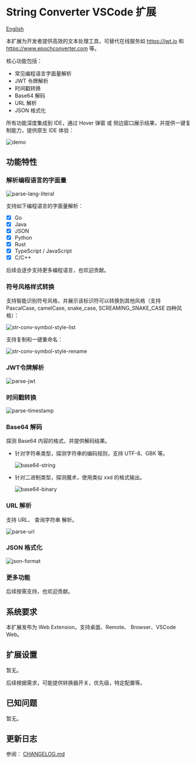# String Converter VSCode 扩展

[English](README.md)

本扩展为开发者提供高效的文本处理工具，可替代在线服务如 https://jwt.io 和 https://www.epochconverter.com 等。

核心功能包括：

- 常见编程语言字面量解析
- JWT 令牌解析
- 时间戳转换
- Base64 解码
- URL 解析
- JSON 格式化

所有功能深度集成到 IDE，通过 Hover 弹窗 或 侧边窗口展示结果，并提供一键复制能力，提供原生 IDE 体验：

![demo](images/str-conv-demo.png)

## 功能特性

### 解析编程语言的字面量

![parse-lang-literal](images/str-conv-lang-literal.png)

支持如下编程语言的字面量解析：

- [x] Go
- [x] Java
- [x] JSON
- [x] Python
- [x] Rust
- [x] TypeScript / JavaScript
- [x] C/C++

后续会逐步支持更多编程语言，也欢迎贡献。

### 符号风格样式转换

支持智能识别符号风格，并展示该标识符可以转换到其他风格（支持 PascalCase, camelCase, snake_case, SCREAMING_SNAKE_CASE 四种风格）：

![str-conv-symbol-style-list](images/str-conv-symbol-style-list.png)

支持复制和一键重命名：

![str-conv-symbol-style-rename](images/str-conv-symbol-style-rename.gif)

### JWT令牌解析

![parse-jwt](images/str-conv-parse-jwt.png)

### 时间戳转换

![parse-timestamp](images/str-conv-parse-timestamp.png)

### Base64 解码

探测 Base64 内容的格式，并提供解码结果。

- 针对字符串类型，探测字符串的编码规则，支持 UTF-8、GBK 等。

    ![base64-string](images/str-conv-parse-base64-string.png)

- 针对二进制类型，探测魔术，使用类似 xxd 的格式输出。

   ![base64-binary](images/str-conv-parse-base64-binary.png)

### URL 解析

支持 URL、 查询字符串 解析。

![parse-url](images/str-conv-parse-url.png)

### JSON 格式化

![json-format](images/str-conv-json-format.png)

### 更多功能

后续按需支持，也欢迎贡献。

## 系统要求

本扩展发布为 Web Extension，支持桌面、Remote、 Browser、VSCode Web。

## 扩展设置

暂无。

后续根据需求，可能提供转换器开关，优先级，特定配置等。

## 已知问题

暂无。

## 更新日志

参阅： [CHANGELOG.md](CHANGELOG.md)
